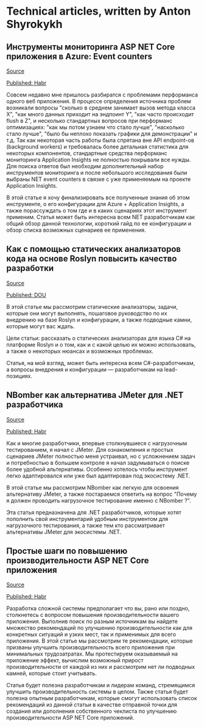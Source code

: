 # Technical articles, written by Anton Shyrokykh

## Инструменты мониторинга ASP NET Core приложения в Azure: Event counters
[Source](articles/2021-dotnet-counters-habrahabr/dotnet-counters.md)

[Published: Habr](https://habr.com/ru/post/595041/)

Совсем недавно мне пришлось разбиратся с проблемами перформанса одного веб приложения. В процессе определения источника проблем возникали вопросы "сколько в среднем занимает вызов метода класса X", "как много данных приходит на эндпоинт Y", "как часто происходит flush в Z", и несколько стандартных вопросов при перформанс оптимизациях: "как мы потом узнаем что стало лучше", "насколько стало лучше", "было бы неплохо показать графики для демонстрации" и т.д. Так как некоторая часть работы была спрятана вне API endpoint-ов (background workers) и требовалась более детальная статистика для некоторых компонентов, стандартные средства перформанс мониторинга Application Insights не полностью покрывали все нужды. Для поиска ответов был необходим дополнительный набор инструментов мониторинга и после небольшого исследования были выбраны NET event counters в связке с уже применяемым на проекте Application Insights.

В этой статье я хочу финализировать все полученные знания об этом инструменте, о его конфигурации для Azure + Application Insights, а также порассуждать о том где и в каких сценариях этот инструмент применим. Статья может быть интересна всем NET разработчикам как общий обзор данной технологии, короткий гайд по ее конфигурации и обзор списка возможных сценариев ее применения.   

## Как с помощью статических анализаторов кода на основе Roslyn повысить качество разработки
[Source](articles/2020-code-review-roslyn/code-review-roslyn.md)

[Published: DOU](https://dou.ua/lenta/articles/code-review-roslyn/)

В этой статье мы рассмотрим статические анализаторы, задачи, которые они могут выполнять, пошаговое руководство по их внедрению на базе Roslyn и конфигурации, а также подводные камни, которые могут вас ждать.

Цели статьи: рассказать о статических анализаторах для языка C# на платформе Roslyn и о том, как и с какой целью их можно использовать, а также о некоторых нюансах и возможных проблемах.

Статья, на мой взгляд, может быть интересна всем C#-разработчикам, а вопросы внедрения и конфигурации — разработчикам на lead-позициях.

## NBomber как альтернатива JMeter для .NET разработчика
[Source](articles/2022-nbomber-vs-jmeter-for-dotnet-developer/nbomber-vs-jmeter-for-dotnet-developer.md)

[Published: Habr](https://habr.com/ru/post/664824/)

Как и многие разработчики, впервые столкнувшиеся с нагрузочным тестированием, я начал с JMeter. Для ознакомления и простых сценариев JMeter полностью меня устраивал, но с усложнением задач и потребностью в большем контроле я начал задумываться о поиске более удобной альтернативы. Особенно хотелось чтобы инструмент легко адаптировался или уже был адаптирован под экосистему .NET.

В этой статье мы рассмотрим NBomber как легкую для освоения альтернативу JMeter, а также постараемся ответить на вопрос "Почему я должен проводить нагрузочное тестирование именно с NBomber ?".

Эта статья предназначена для .NET разработчиков, которые хотят пополнить свой инструментарий удобным инструментом для нагрузочного тестирования, а также тем кто рассматривает альтернативы JMeter для экосистемы .NET.

## Простые шаги по повышению производительности ASP NET Core приложения
[Source](articles/2022-improving-asp-net-core-performance/improving-asp-net-core-performance.md)

[Published: Habr](https://habr.com/ru/post/669176/)

Разработка сложной системы предполагает что вы, рано или поздно, столкнетесь с вопросом повышения производительности вашего приложения. Выполнив поиск по разным источникам вы найдете множество рекомендаций по улучшению производительности как для конкретных ситуаций и узких мест, так и применимых для всего приложения. В этой статье мы рассмотрим те рекомендации, которые призваны улучшить производительность всего приложения при минимальных трудозатратах. Мы протестируем оказываемый на приложение эффект, вычислим возможный прирост производительности от каждой из них и рассмотрим нет ли подводных камней, которые стоит учитывать.

Статья будет полезна разработчикам и лидерам команд, стремящимся улучшить производительность системы в целом. Также статья будет полезна опытным разработчикам, которые смогут использовать список рекомендаций из данной статьи в качестве отправной точки для создания или дополнения собственного чеклиста по улучшению производительности ASP NET Core приложений.
